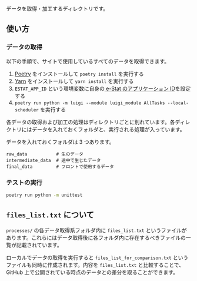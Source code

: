 データを取得・加工するディレクトリです。

## 使い方

### データの取得

以下の手順で、サイトで使用しているすべてのデータを取得できます。

1. [Poetry](https://python-poetry.org/docs/#installation) をインストールして `poetry install` を実行する
1. [Yarn](https://chore-update--yarnpkg.netlify.app/ja/docs/install) をインストールして `yarn install` を実行する
1. `ESTAT_APP_ID` という環境変数に自身の[ e-Stat のアプリケーション ID](https://www.e-stat.go.jp/api/api-dev/faq#q_3)を設定する
1. `poetry run python -m luigi --module luigi_module AllTasks --local-scheduler` を実行する

各データの取得および加工の処理はディレクトリごとに別れています。各ディレクトリにはデータを入れておくフォルダと、実行される処理が入っています。

データを入れておくフォルダは 3 つあります。

```
raw_data           # 生のデータ
intermediate_data  # 途中で生じたデータ
final_data         # フロントで使用するデータ
```

### テストの実行

```bash
poetry run python -m unittest
```

## `files_list.txt` について

`processes/` の各データ取得系フォルダ内に `files_list.txt` というファイルがあります。これらにはデータ取得後に各フォルダ内に存在するべきファイルの一覧が記載されています。

ローカルでデータの取得を実行すると `files_list_for_comparison.txt` というファイルも同時に作成されます。内容を `files_list.txt` と比較することで、 GitHub 上で公開されている時点のデータとの差分を取ることができます。
